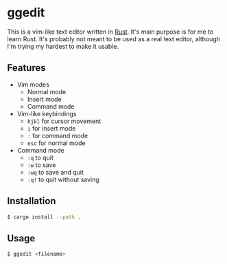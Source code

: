 # ggedit

This is a vim-like text editor written in [Rust](https://www.rust-lang.org/). It's main purpose is for me to learn Rust. It's probably
not meant to be used as a real text editor, although I'm trying my hardest to make it usable.

## Features

- Vim modes
  - Normal mode
  - Insert mode
  - Command mode
- Vim-like keybindings
  - `hjkl` for cursor movement
  - `i` for insert mode
  - `:` for command mode
  - `esc` for normal mode
- Command mode
  - `:q` to quit
  - `:w` to save
  - `:wq` to save and quit
  - `:q!` to quit without saving

## Installation

```sh
$ cargo install --path .
```

## Usage

```sh
$ ggedit <filename>
```
